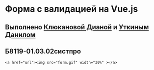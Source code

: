 # Форма с валидацией на Vue.js

## Выполнено [Клюкановой Дианой](https://github.com/alexmasterblack) и [Уткиным Данилом](https://github.com/DanilKlukanov)
## Б8119-01.03.02систпро
```
<a href="url"><img src="form.gif" width="30%" ></a>
